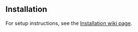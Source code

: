 ## Installation

For setup instructions, see the [Installation wiki page](https://github.com/PoojaSugumar/my-blog-practice/wiki/Installation).
